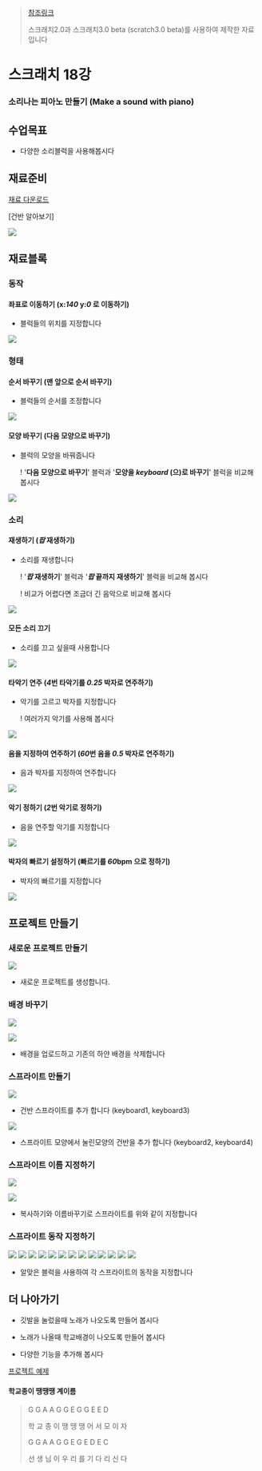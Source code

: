 > [참조링크](https://scratch.mit.edu/projects/173997067/)
>
> 스크래치2.0과 스크래치3.0 beta (scratch3.0 beta)를 사용하여 제작한 자료입니다



# 스크래치 18강

### 소리나는 피아노 만들기 (Make a sound with piano)



## 수업목표

- 다양한 소리블럭을 사용해봅시다

## 재료준비

[재료 다운로드](https://github.com/su-bin/passion/raw/master/scratch/18_Make_a_sound_with_piano.zip)

[건반 알아보기]

![](./resources/18_1.jpg)



## 재료블록



### 동작

#### 좌표로 이동하기 (x:*140* y:*0* 로 이동하기)

- 블럭들의 위치를 지정합니다

![](./resources/18_2.PNG)



### 형태

#### 순서 바꾸기 (맨 앞으로 순서 바꾸기)

- 블럭들의 순서를 조정합니다

![](./resources/18_3.PNG)

#### 모양 바꾸기 (다음 모양으로 바꾸기)

- 블럭의 모양을 바꿔줍니다

  !  '**다음 모양으로 바꾸기**' 블럭과 '**모양을 *keyboard* (으)로 바꾸기**' 블럭을 비교해 봅시다

![](./resources/18_4.PNG)



### 소리

#### 재생하기 (*팝* 재생하기)

- 소리를 재생합니다

  ! '***팝* 재생하기**' 블럭과 '***팝* 끝까지 재생하기**' 블럭을 비교해 봅시다

  ! 비교가 어렵다면 조금더 긴 음악으로 비교해 봅시다

![](./resources/18_5.PNG)

#### 모든 소리 끄기

- 소리를 끄고 싶을때 사용합니다

![](./resources/18_6.PNG)

#### 타악기 연주 (*4*번 타악기를 *0.25* 박자로 연주하기)

- 악기를 고르고 박자를 지정합니다

  ! 여러가지 악기를 사용해 봅시다

![](./resources/18_7.PNG)

#### 음을 지정하여 연주하기 (*60*번 음을 *0.5* 박자로 연주하기)

- 음과 박자를 지정하여 연주합니다

![](./resources/18_8.PNG)

#### 악기 정하기 (*2*번 악기로 정하기)

- 음을 연주할 악기를 지정합니다

![](./resources/18_9.PNG)

#### 박자의 빠르기 설정하기 (빠르기를 *60*bpm 으로 정하기) 

- 박자의 빠르기를 지정합니다

![](./resources/18_10.PNG)



## 프로젝트 만들기

### 새로운 프로젝트 만들기

![](./resources/new_project.png)

- 새로운 프로젝트를 생성합니다.



### 배경 바꾸기

![](./resources/18_12.png)

![](./resources/18_13.png)

- 배경을 업로드하고 기존의 하얀 배경을 삭제합니다



### 스프라이트 만들기

![](./resources/18_14.png)

- 건반 스프라이트를 추가 합니다 (keyboard1, keyboard3)

![](./resources/18_15.png)

- 스프라이트 모양에서 눌린모양의 건반을 추가 합니다 (keyboard2, keyboard4)



### 스프라이트 이름 지정하기

![](./resources/18_16.png)

![](./resources/18_17.PNG)

- 복사하기와 이름바꾸기로 스프라이트를 위와 같이 지정합니다



### 스프라이트 동작 지정하기

![](./resources/18_18.png)
![](./resources/18_19.png)
![](./resources/18_20.png)
![](./resources/18_21.png)
![](./resources/18_22.png)
![](./resources/18_23.png)
![](./resources/18_24.png)
![](./resources/18_25.png)
![](./resources/18_26.png)
![](./resources/18_27.png)
![](./resources/18_29.png)
![](./resources/18_30.png)
![](./resources/18_31.png)

- 알맞은 블럭을 사용하여 각 스프라이트의 동작을 지정합니다



## 더 나아가기

- 깃발을 눌렀을때 노래가 나오도록 만들어 봅시다

- 노래가 나올때 학교배경이 나오도록 만들어 봅시다
- 다양한 기능을 추가해 봅시다

[프로젝트 예제](https://scratch.mit.edu/projects/260312444/)



#### 학교종이 땡땡땡 계이름

> G  G  A  A   G  G  E   G  G  E  E  D
>
> 학 교 종 이 땡 땡 땡 어 서 모 이 자
>
> G  G  A  A   G  G  E   G  E  D  E  C
>
> 선 생 님 이 우 리 를 기 다 리 신 다

